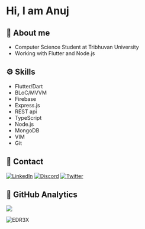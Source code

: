 # Hi, I am Anuj

## 📖 About me

- Computer Science Student at Tribhuvan University
- Working with Flutter and Node.js

## ⚙️ Skills

- Flutter/Dart
- BLoC/MVVM
- Firebase
- Express.js
- REST api
- TypeScript
- Node.js
- MongoDB
- VIM
- Git

## 🤙 Contact

[![LinkedIn](https://img.shields.io/badge/LinkedIn-0077B5?style=for-the-badge&logo=linkedin&logoColor=white)](https://www.linkedin.com/in/anuj-dhungana-a1535b227/)
[![Discord](https://img.shields.io/badge/Discord-7289DA?style=for-the-badge&logo=discord&logoColor=white)](https://discordapp.com/users/527842204396552202)
[![Twitter](https://img.shields.io/badge/Twitter-1DA1F2?style=for-the-badge&logo=twitter&logoColor=white)](https://twitter.com/theanuz)

## 📑 GitHub Analytics

<a href="https://edr3x.com.np">
  <img align="center" src="https://github-readme-stats.vercel.app/api/top-langs/?username=edr3x&layout=compact&theme=dark" />
</a>

<br>

<p><img align="center" src="https://github-readme-streak-stats.herokuapp.com/?user=EDR3X&theme=dark" alt="EDR3X" /></p>
